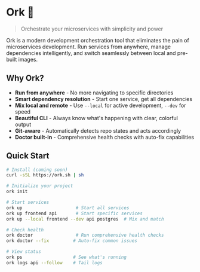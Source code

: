 # Ork 🚀

> Orchestrate your microservices with simplicity and power

Ork is a modern development orchestration tool that eliminates the pain of microservices development. Run services from anywhere, manage dependencies intelligently, and switch seamlessly between local and pre-built images.

## Why Ork?

- **Run from anywhere** - No more navigating to specific directories
- **Smart dependency resolution** - Start one service, get all dependencies
- **Mix local and remote** - Use `--local` for active development, `--dev` for speed
- **Beautiful CLI** - Always know what's happening with clear, colorful output
- **Git-aware** - Automatically detects repo states and acts accordingly
- **Doctor built-in** - Comprehensive health checks with auto-fix capabilities

## Quick Start
```bash
# Install (coming soon)
curl -sSL https://ork.sh | sh

# Initialize your project
ork init

# Start services
ork up                    # Start all services
ork up frontend api       # Start specific services
ork up --local frontend --dev api postgres  # Mix and match

# Check health
ork doctor                # Run comprehensive health checks
ork doctor --fix         # Auto-fix common issues

# View status
ork ps                   # See what's running
ork logs api --follow    # Tail logs
```


